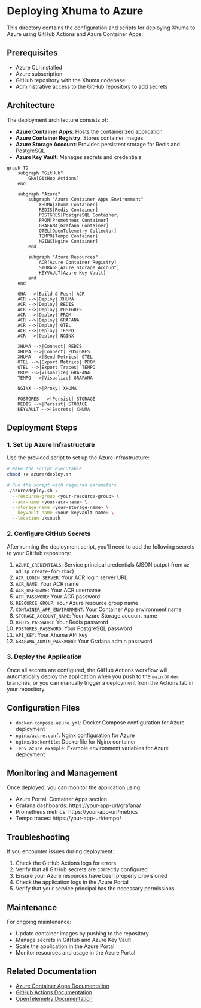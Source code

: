 # Deploying Xhuma to Azure

This directory contains the configuration and scripts for deploying Xhuma to Azure using GitHub Actions and Azure Container Apps.

## Prerequisites

- Azure CLI installed
- Azure subscription
- GitHub repository with the Xhuma codebase
- Administrative access to the GitHub repository to add secrets

## Architecture

The deployment architecture consists of:

- **Azure Container Apps**: Hosts the containerized application
- **Azure Container Registry**: Stores container images
- **Azure Storage Account**: Provides persistent storage for Redis and PostgreSQL
- **Azure Key Vault**: Manages secrets and credentials

```mermaid
graph TD
    subgraph "GitHub"
        GHA[GitHub Actions]
    end
    
    subgraph "Azure"
        subgraph "Azure Container Apps Environment"
            XHUMA[Xhuma Container]
            REDIS[Redis Container]
            POSTGRES[PostgreSQL Container]
            PROM[Prometheus Container]
            GRAFANA[Grafana Container]
            OTEL[OpenTelemetry Collector]
            TEMPO[Tempo Container]
            NGINX[Nginx Container]
        end
        
        subgraph "Azure Resources"
            ACR[Azure Container Registry]
            STORAGE[Azure Storage Account]
            KEYVAULT[Azure Key Vault]
        end
    end
    
    GHA -->|Build & Push| ACR
    ACR -->|Deploy| XHUMA
    ACR -->|Deploy| REDIS
    ACR -->|Deploy| POSTGRES
    ACR -->|Deploy| PROM
    ACR -->|Deploy| GRAFANA
    ACR -->|Deploy| OTEL
    ACR -->|Deploy| TEMPO
    ACR -->|Deploy| NGINX
    
    XHUMA -->|Connect| REDIS
    XHUMA -->|Connect| POSTGRES
    XHUMA -->|Send Metrics| OTEL
    OTEL -->|Export Metrics| PROM
    OTEL -->|Export Traces| TEMPO
    PROM -->|Visualize| GRAFANA
    TEMPO -->|Visualize| GRAFANA
    
    NGINX -->|Proxy| XHUMA
    
    POSTGRES -->|Persist| STORAGE
    REDIS -->|Persist| STORAGE
    KEYVAULT -->|Secrets| XHUMA
```

## Deployment Steps

### 1. Set Up Azure Infrastructure

Use the provided script to set up the Azure infrastructure:

```bash
# Make the script executable
chmod +x azure/deploy.sh

# Run the script with required parameters
./azure/deploy.sh \
  --resource-group <your-resource-group> \
  --acr-name <your-acr-name> \
  --storage-name <your-storage-name> \
  --keyvault-name <your-keyvault-name> \
  --location uksouth
```

### 2. Configure GitHub Secrets

After running the deployment script, you'll need to add the following secrets to your GitHub repository:

1. `AZURE_CREDENTIALS`: Service principal credentials (JSON output from `az ad sp create-for-rbac`)
2. `ACR_LOGIN_SERVER`: Your ACR login server URL
3. `ACR_NAME`: Your ACR name
4. `ACR_USERNAME`: Your ACR username 
5. `ACR_PASSWORD`: Your ACR password
6. `RESOURCE_GROUP`: Your Azure resource group name
7. `CONTAINER_APP_ENVIRONMENT`: Your Container App environment name
8. `STORAGE_ACCOUNT_NAME`: Your Azure Storage account name
9. `REDIS_PASSWORD`: Your Redis password
10. `POSTGRES_PASSWORD`: Your PostgreSQL password
11. `API_KEY`: Your Xhuma API key
12. `GRAFANA_ADMIN_PASSWORD`: Your Grafana admin password

### 3. Deploy the Application

Once all secrets are configured, the GitHub Actions workflow will automatically deploy the application when you push to the `main` or `dev` branches, or you can manually trigger a deployment from the Actions tab in your repository.

## Configuration Files

- `docker-compose.azure.yml`: Docker Compose configuration for Azure deployment
- `nginx/azure.conf`: Nginx configuration for Azure
- `nginx/Dockerfile`: Dockerfile for Nginx container
- `.env.azure.example`: Example environment variables for Azure deployment

## Monitoring and Management

Once deployed, you can monitor the application using:

- Azure Portal: Container Apps section
- Grafana dashboards: https://your-app-url/grafana/
- Prometheus metrics: https://your-app-url/metrics
- Tempo traces: https://your-app-url/tempo/

## Troubleshooting

If you encounter issues during deployment:

1. Check the GitHub Actions logs for errors
2. Verify that all GitHub secrets are correctly configured
3. Ensure your Azure resources have been properly provisioned
4. Check the application logs in the Azure Portal
5. Verify that your service principal has the necessary permissions

## Maintenance

For ongoing maintenance:

- Update container images by pushing to the repository
- Manage secrets in GitHub and Azure Key Vault
- Scale the application in the Azure Portal
- Monitor resources and usage in the Azure Portal

## Related Documentation

- [Azure Container Apps Documentation](https://docs.microsoft.com/en-us/azure/container-apps/)
- [GitHub Actions Documentation](https://docs.github.com/en/actions)
- [OpenTelemetry Documentation](https://opentelemetry.io/docs/)
